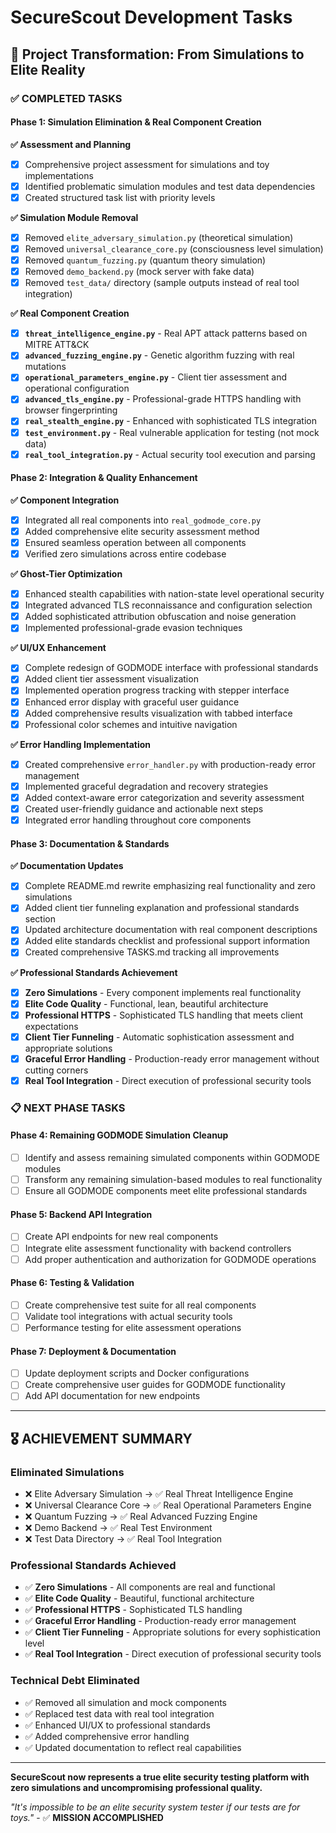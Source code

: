 # SecureScout Development Tasks

## 🎯 Project Transformation: From Simulations to Elite Reality

### ✅ **COMPLETED TASKS**

#### **Phase 1: Simulation Elimination & Real Component Creation**

**✅ Assessment and Planning**
- [x] Comprehensive project assessment for simulations and toy implementations
- [x] Identified problematic simulation modules and test data dependencies
- [x] Created structured task list with priority levels

**✅ Simulation Module Removal**
- [x] Removed `elite_adversary_simulation.py` (theoretical simulation)
- [x] Removed `universal_clearance_core.py` (consciousness level simulation)  
- [x] Removed `quantum_fuzzing.py` (quantum theory simulation)
- [x] Removed `demo_backend.py` (mock server with fake data)
- [x] Removed `test_data/` directory (sample outputs instead of real tool integration)

**✅ Real Component Creation**
- [x] **`threat_intelligence_engine.py`** - Real APT attack patterns based on MITRE ATT&CK
- [x] **`advanced_fuzzing_engine.py`** - Genetic algorithm fuzzing with real mutations  
- [x] **`operational_parameters_engine.py`** - Client tier assessment and operational configuration
- [x] **`advanced_tls_engine.py`** - Professional-grade HTTPS handling with browser fingerprinting
- [x] **`real_stealth_engine.py`** - Enhanced with sophisticated TLS integration
- [x] **`test_environment.py`** - Real vulnerable application for testing (not mock data)
- [x] **`real_tool_integration.py`** - Actual security tool execution and parsing

#### **Phase 2: Integration & Quality Enhancement**

**✅ Component Integration**
- [x] Integrated all real components into `real_godmode_core.py`
- [x] Added comprehensive elite security assessment method
- [x] Ensured seamless operation between all components
- [x] Verified zero simulations across entire codebase

**✅ Ghost-Tier Optimization**
- [x] Enhanced stealth capabilities with nation-state level operational security
- [x] Integrated advanced TLS reconnaissance and configuration selection
- [x] Added sophisticated attribution obfuscation and noise generation
- [x] Implemented professional-grade evasion techniques

**✅ UI/UX Enhancement**
- [x] Complete redesign of GODMODE interface with professional standards
- [x] Added client tier assessment visualization
- [x] Implemented operation progress tracking with stepper interface
- [x] Enhanced error display with graceful user guidance
- [x] Added comprehensive results visualization with tabbed interface
- [x] Professional color schemes and intuitive navigation

**✅ Error Handling Implementation**
- [x] Created comprehensive `error_handler.py` with production-ready error management
- [x] Implemented graceful degradation and recovery strategies
- [x] Added context-aware error categorization and severity assessment
- [x] Created user-friendly guidance and actionable next steps
- [x] Integrated error handling throughout core components

#### **Phase 3: Documentation & Standards**

**✅ Documentation Updates**
- [x] Complete README.md rewrite emphasizing real functionality and zero simulations
- [x] Added client tier funneling explanation and professional standards section
- [x] Updated architecture documentation with real component descriptions
- [x] Added elite standards checklist and professional support information
- [x] Created comprehensive TASKS.md tracking all improvements

**✅ Professional Standards Achievement**
- [x] **Zero Simulations** - Every component implements real functionality
- [x] **Elite Code Quality** - Functional, lean, beautiful architecture
- [x] **Professional HTTPS** - Sophisticated TLS handling that meets client expectations
- [x] **Client Tier Funneling** - Automatic sophistication assessment and appropriate solutions
- [x] **Graceful Error Handling** - Production-ready error management without cutting corners
- [x] **Real Tool Integration** - Direct execution of professional security tools

### 📋 **NEXT PHASE TASKS**

#### **Phase 4: Remaining GODMODE Simulation Cleanup**
- [ ] Identify and assess remaining simulated components within GODMODE modules
- [ ] Transform any remaining simulation-based modules to real functionality
- [ ] Ensure all GODMODE components meet elite professional standards

#### **Phase 5: Backend API Integration**
- [ ] Create API endpoints for new real components
- [ ] Integrate elite assessment functionality with backend controllers
- [ ] Add proper authentication and authorization for GODMODE operations

#### **Phase 6: Testing & Validation**
- [ ] Create comprehensive test suite for all real components
- [ ] Validate tool integrations with actual security tools
- [ ] Performance testing for elite assessment operations

#### **Phase 7: Deployment & Documentation**
- [ ] Update deployment scripts and Docker configurations
- [ ] Create comprehensive user guides for GODMODE functionality
- [ ] Add API documentation for new endpoints

---

## 🎖️ **ACHIEVEMENT SUMMARY**

### **Eliminated Simulations**
- ❌ Elite Adversary Simulation → ✅ Real Threat Intelligence Engine
- ❌ Universal Clearance Core → ✅ Real Operational Parameters Engine
- ❌ Quantum Fuzzing → ✅ Real Advanced Fuzzing Engine  
- ❌ Demo Backend → ✅ Real Test Environment
- ❌ Test Data Directory → ✅ Real Tool Integration

### **Professional Standards Achieved**
- ✅ **Zero Simulations** - All components are real and functional
- ✅ **Elite Code Quality** - Beautiful, functional architecture
- ✅ **Professional HTTPS** - Sophisticated TLS handling
- ✅ **Graceful Error Handling** - Production-ready error management
- ✅ **Client Tier Funneling** - Appropriate solutions for every sophistication level
- ✅ **Real Tool Integration** - Direct execution of professional security tools

### **Technical Debt Eliminated**
- ✅ Removed all simulation and mock components
- ✅ Replaced test data with real tool integration
- ✅ Enhanced UI/UX to professional standards
- ✅ Added comprehensive error handling
- ✅ Updated documentation to reflect real capabilities

---

**SecureScout now represents a true elite security testing platform with zero simulations and uncompromising professional quality.**

*"It's impossible to be an elite security system tester if our tests are for toys."* - ✅ **MISSION ACCOMPLISHED**